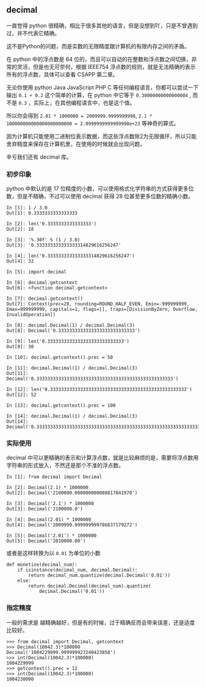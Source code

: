 ## decimal

一直觉得 python 很精确，相比于很多其他的语言，但是没想到吖，只是不曾遇到过，并不代表它精确。

这不是Python的问题，而是实数的无限精度跟计算机的有限内存之间的矛盾。

在 python 中的浮点数是 64 位的，而且可以自动的在整数和浮点数之间切换，非常的灵活，但是也无可奈何，根据 IEEE754 浮点数的规则，就是无法精确的表示所有的浮点数，具体可以查看 CSAPP 第二章。

无论你使用 python Java JavaScript PHP C 等任何编程语言，你都可以尝试一下输出 `0.1 + 0.2` 这个简单的计算，在 python 中它等于 `0.30000000000000004` , 而不是 `0.3` ，实际上，在其他编程语言中，也是这个值。

所以你会得到 `2.01 * 1000000 = 2009999.9999999998`, `2.1 * 100000000000000000000000 = 2.0999999999999998e+23` 等神奇的算式。

因为计算机只能使用二进制位表示数据，而这些浮点数除2为无限循环，所以只能舍弃精度来保存在计算机里，在使用的时候就会出现问题。

辛亏我们还有 decimal 库。

### 初步印象

python 中默认的是 17 位精度的小数，可以使用格式化字符串的方式获得更多位数，但是不精确，不过可以使用 decimal 获得 28 位甚至更多位数的精确小数。

```
In [1]: 1 / 3.0
Out[1]: 0.3333333333333333

In [2]: len('0.3333333333333333')
Out[2]: 18

In [3]: '%.30f' % (1 / 3.0)
Out[3]: '0.333333333333333314829616256247'

In [4]: len('0.333333333333333314829616256247')
Out[4]: 32

In [5]: import decimal

In [6]: decimal.getcontext
Out[6]: <function decimal.getcontext>

In [7]: decimal.getcontext()
Out[7]: Context(prec=28, rounding=ROUND_HALF_EVEN, Emin=-999999999, Emax=999999999, capitals=1, flags=[], traps=[DivisionByZero, Overflow, InvalidOperation])

In [8]: decimal.Decimal(1) / decimal.Decimal(3)
Out[8]: Decimal('0.3333333333333333333333333333')

In [9]: len('0.3333333333333333333333333333')
Out[9]: 30

In [10]: decimal.getcontext().prec = 50

In [11]: decimal.Decimal(1) / decimal.Decimal(3)
Out[11]: Decimal('0.33333333333333333333333333333333333333333333333333')

In [12]: len('0.33333333333333333333333333333333333333333333333333')
Out[12]: 52

In [13]: decimal.getcontext().prec = 100

In [14]: decimal.Decimal(1) / decimal.Decimal(3)
Out[14]: Decimal('0.3333333333333333333333333333333333333333333333333333333333333333333333333333333333333333333333333333')
```


### 实际使用

decimal 中可以更精确的表示和计算浮点数，就是比较麻烦的是，需要将浮点数用字符串的形式放入，不然还是那个不准的浮点数。

```
In [1]: from decimal import Decimal

In [2]: Decimal(2.1) * 1000000
Out[2]: Decimal('2100000.000000000088817841970')

In [3]: Decimal('2.1') * 1000000
Out[3]: Decimal('2100000.0')

In [4]: Decimal(2.01) * 1000000
Out[4]: Decimal('2009999.999999999786837179272')

In [5]: Decimal('2.01') * 1000000
Out[5]: Decimal('2010000.00')
```

或者是这样转换为以 `0.01` 为单位的小数

```
def monetize(decimal_num):
    if isinstance(decimal_num, decimal.Decimal):
        return decimal_num.quantize(decimal.Decimal('0.01'))
    else:
        return decimal.Decimal(decimal_num).quantize(
            decimal.Decimal('0.01'))

```

### 指定精度

一般的需求是 越精确越好，但是有的时候，过于精确反而会带来误差，还是适度比较好。

```
>>> from decimal import Decimal, getcontext
>>> Decimal(10042.3)*100000
Decimal('1004229999.999999927240423858')
>>> int(Decimal(10042.3)*100000)
1004229999
>>> getcontext().prec = 12
>>> int(Decimal(10042.3)*100000)
1004230000
```
